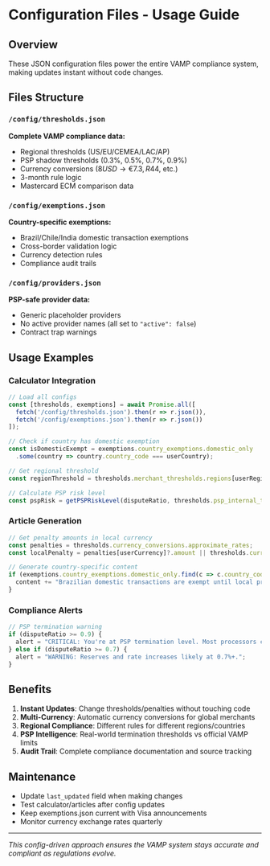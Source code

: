 # Configuration Files - Usage Guide

## Overview
These JSON configuration files power the entire VAMP compliance system, making updates instant without code changes.

## Files Structure

### `/config/thresholds.json`
**Complete VAMP compliance data:**
- Regional thresholds (US/EU/CEMEA/LAC/AP)
- PSP shadow thresholds (0.3%, 0.5%, 0.7%, 0.9%)
- Currency conversions ($8 USD → €7.3, R$44, etc.)
- 3-month rule logic
- Mastercard ECM comparison data

### `/config/exemptions.json`
**Country-specific exemptions:**
- Brazil/Chile/India domestic transaction exemptions
- Cross-border validation logic
- Currency detection rules
- Compliance audit trails

### `/config/providers.json`
**PSP-safe provider data:**
- Generic placeholder providers
- No active provider names (all set to `"active": false`)
- Contract trap warnings

## Usage Examples

### Calculator Integration
```javascript
// Load all configs
const [thresholds, exemptions] = await Promise.all([
  fetch('/config/thresholds.json').then(r => r.json()),
  fetch('/config/exemptions.json').then(r => r.json())
]);

// Check if country has domestic exemption
const isDomesticExempt = exemptions.country_exemptions.domestic_only
  .some(country => country.country_code === userCountry);

// Get regional threshold
const regionThreshold = thresholds.merchant_thresholds.regions[userRegion].current_threshold;

// Calculate PSP risk level
const pspRisk = getPSPRiskLevel(disputeRatio, thresholds.psp_internal_thresholds);
```

### Article Generation
```javascript
// Get penalty amounts in local currency
const penalties = thresholds.currency_conversions.approximate_rates;
const localPenalty = penalties[userCurrency]?.amount || thresholds.currency_conversions.usd_base;

// Generate country-specific content
if (exemptions.country_exemptions.domestic_only.find(c => c.country_code === 'BR')) {
  content += "Brazilian domestic transactions are exempt until local program announced.";
}
```

### Compliance Alerts
```javascript
// PSP termination warning
if (disputeRatio >= 0.9) {
  alert = "CRITICAL: You're at PSP termination level. Most processors cut merchants at 0.9%.";
} else if (disputeRatio >= 0.7) {
  alert = "WARNING: Reserves and rate increases likely at 0.7%+.";
}
```

## Benefits

1. **Instant Updates**: Change thresholds/penalties without touching code
2. **Multi-Currency**: Automatic currency conversions for global merchants  
3. **Regional Compliance**: Different rules for different regions/countries
4. **PSP Intelligence**: Real-world termination thresholds vs official VAMP limits
5. **Audit Trail**: Complete compliance documentation and source tracking

## Maintenance

- Update `last_updated` field when making changes
- Test calculator/articles after config updates
- Keep exemptions.json current with Visa announcements
- Monitor currency exchange rates quarterly

---

*This config-driven approach ensures the VAMP system stays accurate and compliant as regulations evolve.*